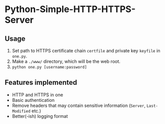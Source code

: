 # Python-Simple-HTTP-HTTPS-Server

## Usage

1. Set path to HTTPS certificate chain `certfile` and private key `keyfile` in `one.py`.
1. Make a `./www/` directory, which will be the web root.
1. `python one.py [username:password]`

## Features implemented

- HTTP and HTTPS in one
- Basic authentication
- Remove headers that may contain sensitive information (`Server`, `Last-Modified` etc.)
- Better(-ish) logging format
